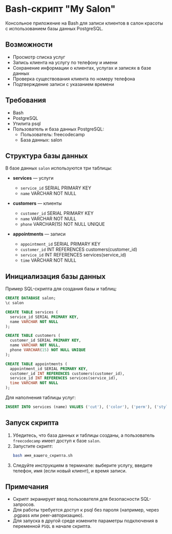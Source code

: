 # Bash-скрипт "My Salon"

Консольное приложение на Bash для записи клиентов в салон красоты с использованием базы данных PostgreSQL.

## Возможности

- Просмотр списка услуг
- Запись клиента на услугу по телефону и имени
- Сохранение информации о клиентах, услугах и записях в базе данных
- Проверка существования клиента по номеру телефона
- Подтверждение записи с указанием времени

## Требования

- Bash
- PostgreSQL
- Утилита psql
- Пользователь и база данных PostgreSQL:
  - Пользователь: freecodecamp
  - База данных: salon

## Структура базы данных

В базе данных `salon` используются три таблицы:

- **services** — услуги
  - `service_id` SERIAL PRIMARY KEY
  - `name` VARCHAR NOT NULL

- **customers** — клиенты
  - `customer_id` SERIAL PRIMARY KEY
  - `name` VARCHAR NOT NULL
  - `phone` VARCHAR(15) NOT NULL UNIQUE

- **appointments** — записи
  - `appointment_id` SERIAL PRIMARY KEY
  - `customer_id` INT REFERENCES customers(customer_id)
  - `service_id` INT REFERENCES services(service_id)
  - `time` VARCHAR NOT NULL

## Инициализация базы данных

Пример SQL-скрипта для создания базы и таблиц:

```sql
CREATE DATABASE salon;
\c salon

CREATE TABLE services (
  service_id SERIAL PRIMARY KEY,
  name VARCHAR NOT NULL
);

CREATE TABLE customers (
  customer_id SERIAL PRIMARY KEY,
  name VARCHAR NOT NULL,
  phone VARCHAR(15) NOT NULL UNIQUE
);

CREATE TABLE appointments (
  appointment_id SERIAL PRIMARY KEY,
  customer_id INT REFERENCES customers(customer_id),
  service_id INT REFERENCES services(service_id),
  time VARCHAR NOT NULL
);
```

Для наполнения таблицы услуг:
```sql
INSERT INTO services (name) VALUES ('cut'), ('color'), ('perm'), ('style'), ('trim');
```

## Запуск скрипта

1. Убедитесь, что база данных и таблицы созданы, а пользователь `freecodecamp` имеет доступ к базе `salon`.
2. Запустите скрипт:
   ```bash
   bash имя_вашего_скрипта.sh
   ```
3. Следуйте инструкциям в терминале: выберите услугу, введите телефон, имя (если новый клиент), и время записи.

## Примечания

- Скрипт экранирует ввод пользователя для безопасности SQL-запросов.
- Для работы требуется доступ к psql без пароля (например, через .pgpass или peer-авторизацию).
- Для запуска в другой среде измените параметры подключения в переменной `PSQL` в начале скрипта. 